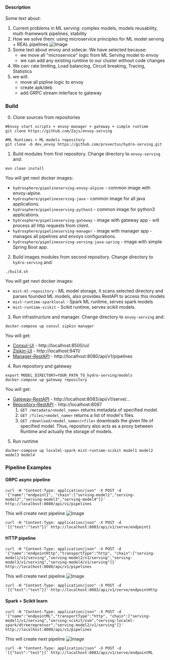#### Description

Some text about:
1. Current problems in ML serving: complex models, models reusability, multi-framework pipelines, stability
2. How we solve them: using microservice principles for ML model serving + REAL pipelines
![Image](docs/images/Diagrams.png?raw=true)
3. Some text about envoy and sidecar. We have selected because:
    * we move all "microservice" logic from ML Serving model to envoy
    * we can add any existing runtime to our cluster without code changes  
4. We can: rate limiting, Load balancing, Circuit breaking, Tracing, Statistics
5. we will:
    * move all pipline logic to envoy
    * create apk/deb
    * add GRPC stream interface to gateway


### Build
0. Clone sources from repositories
```
#Envoy start scripts + envoy manager + gateway + simple runtime 
git clone https://github.com/Zajs/envoy-serving

#ML Runtimes + ML models repository
git clone -b dev_envoy https://github.com/provectus/hydro-serving.git
```

1. Build modules from first repository. Change directory to `envoy-serving` and:
```
mvn clean install
```
You will get next docker images:
* `hydrosphere/pipelineserving-envoy-alpine` - common image with envoy-alpine.
* `hydrosphere/pipelineserving-java` - common image for all java applications.
* `hydrosphere/pipelineserving-python3` - common image for python3 applications.
* `hydrosphere/pipelineserving-gateway` - image with gateway app - will process all http requests from client.
* `hydrosphere/pipelineserving-manager` - image with manager app - manages all pipelines and envoys configurations.
* `hydrosphere/pipelineserving-serving-java-spring` - image with simple Spring Boot app. 


2. Build images modules from second repository. Change directory to `hydro-serving` and:
```
./build.sh
```
You will get next docker images:
* `mist-ml-repository` - ML model storage, it scans selected directory and parses founded ML models, also provides RestAPI to access this models 
* `mist-runtime-sparklocal` - Spark ML runtime, serves spark models
* `mist-runtime-scikit` - Scikit runtime, serves scikit models. 

3. Run infrastructure and manager. Change directory to `envoy-serving` and: 
```
docker-compose up consul zipkin manager
```
You will get:
* [Consul-UI](http://localhost:8500/ui/) - http://localhost:8500/ui/
* [Zipkin-UI](http://localhost:9411/) - http://localhost:9411/
* [Manager-RestAPI](http://localhost:8080/api/v1/pipelines) - http://localhost:8080/api/v1/pipelines

4. Run repository and gateway
```
export MODEL_DIRECTORY=YOUR_PATH_TO_hydro-serving/models
docker-compose up gateway repository
```
You will get:
* [Gateway-RestAPI](http://localhost:8083/api/v1/serve/) - http://localhost:8083/api/v1/serve/...
* [Repository-RestAPI](http://localhost:8087) - http://localhost:8087
    1. `GET /metadata/<model_name>` returns metadata of specified model.
    2. `GET /files/<model_name>` returns a list of model's files.
    3. `GET /download/<model_name>/<file>` downloads the given file of specified model. Thus, repository also acts as a proxy between Runtime and actually the storage of models.


5. Run runtime
```
docker-compose up localml-spark mist-runtime-scikit model1 model2 model3 model4
```

### Pipeline Examples

#### GRPC async pipeline
```
curl -H "Content-Type: application/json" -X POST -d '{"name":"endpoint1", "chain":["serving-model1","serving-model2","serving-model3","serving-model4"]}' http://localhost:8080/api/v1/pipelines
```
This will create next pipeline
![Image](docs/images/4modelpipeline.png?raw=true)

```
curl -H "Content-Type: application/json" -X POST -d '[{"test":"test"}]' http://localhost:8083/api/v1/serve/endpoint1
```

#### HTTP pipeline

```
curl -H "Content-Type: application/json" -X POST -d '{"name":"endpointHttp","transportType":"http", "chain":["serving-model1/v1/serving","serving-model2/v1/serving","serving-model3/v1/serving","serving-model4/v1/serving"]}' http://localhost:8080/api/v1/pipelines
```
This will create next pipeline
![Image](docs/images/4http.png?raw=true)

```
curl -H "Content-Type: application/json" -X POST -d '[{"test":"test"}]' http://localhost:8083/api/v1/serve/endpointHttp
```

#### Spark + Scikit learn

```
curl -H "Content-Type: application/json" -X POST -d '{"name":"endpointML","transportType":"http", "chain":["serving-model1/v1/serving","serving-scikit/svm","serving-localml-spark/dtreeregressor","serving-model2/v1/serving"]}' http://localhost:8080/api/v1/pipelines
```
This will create next pipeline
![Image](docs/images/realml.png?raw=true)

```
curl -H "Content-Type: application/json" -X POST -d '[{"test":"test"}]' http://localhost:8083/api/v1/serve/endpointML
```